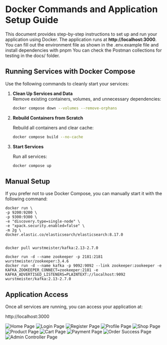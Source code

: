 # Docker Commands and Application Setup Guide

This document provides step-by-step instructions to set up and run your application using Docker. The application runs at **http://localhost:3000**.
You can fill out the environment file as shown in the .env.example file and install dependencies with pnpm
You can check the Postman collections for testing in the docs/ folder.

## Running Services with Docker Compose

Use the following commands to cleanly start your services:

1. **Clean Up Services and Data**  
   Remove existing containers, volumes, and unnecessary dependencies:  
   ```bash
   docker compose down --volumes --remove-orphans


2. **Rebuild Containers from Scratch**  

   Rebuild all containers and clear cache:
   ```bash
   docker compose build --no-cache

3. **Start Services**  

   Run all services:
   ```bash
   docker compose up

## Manual Setup
If you prefer not to use Docker Compose, you can manually start it with the following command:
```
docker run \
-p 9200:9200 \
-p 9300:9300 \
-e "discovery.type=single-node" \
-e "xpack.security.enabled=false" \
-m 2g \
docker.elastic.co/elasticsearch/elasticsearch:8.17.0


docker pull wurstmeister/kafka:2.13-2.7.0

docker run -d --name zookeeper -p 2181:2181 wurstmeister/zookeeper:3.4.6
docker run -d --name kafka -p 9092:9092 --link zookeeper:zookeeper -e KAFKA_ZOOKEEPER_CONNECT=zookeeper:2181 -e KAFKA_ADVERTISED_LISTENERS=PLAINTEXT://localhost:9092 wurstmeister/kafka:2.13-2.7.0
```
## Application Access
Once all services are running, you can access your application at:

http://localhost:3000

![Home Page](docs/app_images/HomePage.png)
![Login Page](docs/app_images/LoginPage.png)
![Register Page](docs/app_images/RegisterPage.png)
![Profile Page](docs/app_images/ProfilePage.png)
![Shop Page](docs/app_images/ShopPage.png)
![Product Page](docs/app_images/ProductPage.png)
![Cart Page](docs/app_images/CartPage.png)
![Payment Page](docs/app_images/PaymentPage.png)
![Order Success Page](docs/app_images/OrderSuccessPage.png)
![Admin Controller Page](docs/app_images/AdminControllerPage.png)